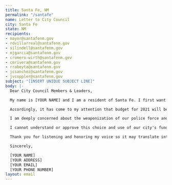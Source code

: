 ```yaml
---
title: Santa Fe, NM
permalink: "/santafe"
name: Letter to City Council
city: Santa Fe
state: NM
recipients:
- mayor@santafenm.gov
- rdvillarreal@santafenm.gov
- silindell@santafenm.gov
- mjgarcia@santafenm.gov
- cromero-wirth@santafenm.gov
- cmrivera@santafenm.gov
- rrabeyta@santafenm.gov
- jcsanchez@santafenm.gov
- jvcoppler@santafenm.gov
subject: "[INSERT UNIQUE SUBJECT LINE]"
body: |-
  Dear City Council Members & Leaders,

  My name is [YOUR NAME] and I am a resident of Santa Fe. I first want to thank you for your work, energy and service for our city. As a resident here, I deeply appreciate and am grateful for your service and all the energy your pour into keeping our community.

  Accordingly, it has come to my attention that budget for 2021 will be submitted on July 31, and hearings will begin on July 13. As a representative of my voice, I ask you to please vote no at on any resolution to approve the Santa Fe County Five Year Capital Plan Fixed Assets Summary so long as it includes any expenditures for rifles, tasers, and SWAT equipment.

  I am deeply concerned about the weaponization of our police force and using these weapons against your own citizens&#151;the very ones who you are here to be of service to. As a community member, the presence of weapons does not help me feel safe and in fact elicits an opposite impact and does not promote community safety.

  I cannot understand or approve this choice and use of our city's funds. As such please divest the $88,000 allocated toward the purchase of weapons including 20 AR-15 rifles, 500 tasers, and SWAT helmet video cameras for the Sheriff's Department. I urge you to instead advocate for a meaningful reallocation of the city's expenditures: away from policing, and towards social programs and resources that support housing, jobs, education, health care, child care, and other critical community needs.

  Thank you for listening and honoring my voice so it may translate into action and change.

  Sincerely,

  [YOUR NAME]
  [YOUR ADDRESS]
  [YOUR EMAIL]
  [YOUR PHONE NUMBER]
layout: email
---
```


